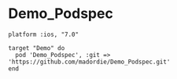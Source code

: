 # Demo_Podspec

```shell
platform :ios, "7.0"

target "Demo" do
  pod 'Demo_Podspec', :git => 'https://github.com/madordie/Demo_Podspec.git'
end
```
